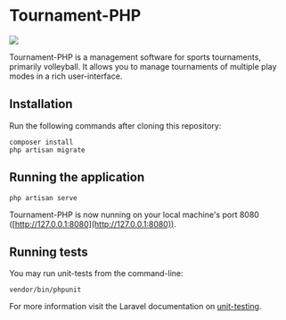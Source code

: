 Tournament-PHP
==============

![](https://travis-ci.org/chburtscher/tournament-php.svg?branch=master)

Tournament-PHP is a management software for sports tournaments, primarily volleyball. It allows
you to manage tournaments of multiple play modes in a rich user-interface.

## Installation

Run the following commands after cloning this repository:

```
composer install
php artisan migrate
```

## Running the application

```
php artisan serve
```

Tournament-PHP is now nunning on your local machine's port 8080 ([http://127.0.0.1:8080](http://127.0.0.1:8080)).

## Running tests

You may run unit-tests from the command-line:

```
vendor/bin/phpunit
```

For more information visit the Laravel documentation on [unit-testing](https://laravel.com/docs/5.4/testing).

